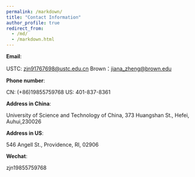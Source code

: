```yaml
---
permalink: /markdown/
title: "Contact Information"
author_profile: true
redirect_from: 
  - /md/
  - /markdown.html
---
```



**Email**: 

USTC: zjn91767698@ustc.edu.cn
Brown：jiana_zheng@brown.edu

**Phone number**: 

CN: (+86)19855759768
US: 401-837-8361

**Address in China**:  

University of Science and Technology of China, 373 Huangshan St., Hefei, Auhui,230026

**Address in US**: 

546 Angell St., Providence, RI, 02906

**Wechat**:

zjn19855759768
